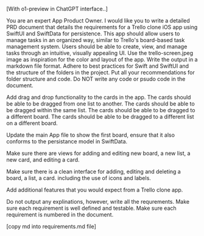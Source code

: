 [With o1-preview in ChatGPT interface..]

You are an expert App Product Owner.  I would like you to write a detailed PRD document that details the requirements for a Trello clone iOS app using SwiftUI and SwiftData for persistence. This app should allow users to manage tasks in an organized way, similar to Trello's board-based task management system. Users should be able to create, view, and manage tasks through an intuitive, visually appealing UI. Use the trello-screen.jpeg image as inspiration for the color and layout of the app. Write the output in a markdown file format. Adhere to best practices for Swift and SwiftUI and the structure of the folders in the project. Put all your recommendations for folder structure and code.  Do NOT write any code or psudo code in the document.

Add drag and drop functionality to the cards in the app. The cards should be able to be dragged from one list to another. The cards should be able to be dragged within the same list. The cards should be able to be dragged to a different board. The cards should be able to be dragged to a different list on a different board.

Update the main App file to show the first board, ensure that it also conforms to the persistance model in SwiftData.

Make sure there are views for adding and editing new board, a new list, a new card, and editing a card.

Make sure there is a clean interface for adding, editing and deleting a board, a list, a card. including the use of icons and labels.

Add additional features that you would expect from a Trello clone app.

Do not output any explinations, however, write all the requrements.  Make sure each requirement is well defined and testable.  Make sure each requirement is numbered in the document.

[copy md into requirements.md file]